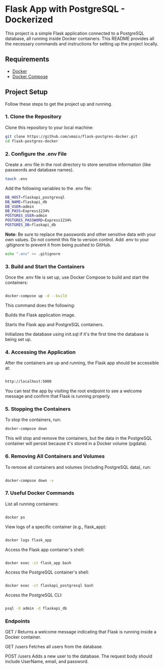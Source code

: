# Flask App with PostgreSQL - Dockerized

This project is a simple Flask application connected to a PostgreSQL database, all running inside Docker containers. This README provides all the necessary commands and instructions for setting up the project locally.

## Requirements

- [Docker](https://www.docker.com/get-started)
- [Docker Compose](https://docs.docker.com/compose/)

## Project Setup

Follow these steps to get the project up and running.

### 1. Clone the Repository

Clone this repository to your local machine:

```bash
git clone https://github.com/umais/flask-postgres-docker.git
cd flask-postgres-docker

```
### 2. Configure the .env File
Create a .env file in the root directory to store sensitive information (like passwords and database names).

```bash
touch .env

```
Add the following variables to the .env file:

```bash
DB_HOST=flaskapi_postgresql
DB_NAME=flaskapi_db
DB_USER=admin
DB_PASS=Express1234%
POSTGRES_USER=admin
POSTGRES_PASSWORD=Express1234%
POSTGRES_DB=flaskapi_db
```
**Note:** Be sure to replace the passwords and other sensitive data with your own values. Do not commit this file to version control. Add .env to your .gitignore to prevent it from being pushed to GitHub.

```bash
echo ".env" >> .gitignore
```

### 3. Build and Start the Containers

Once the .env file is set up, use Docker Compose to build and start the containers:

```bash

docker-compose up -d --build

```

This command does the following:

Builds the Flask application image.

Starts the Flask app and PostgreSQL containers.

Initializes the database using init.sql if it's the first time the database is being set up.

### 4. Accessing the Application

After the containers are up and running, the Flask app should be accessible at:

```bash

http://localhost:5000
```

You can test the app by visiting the root endpoint to see a welcome message and confirm that Flask is running properly.

### 5. Stopping the Containers

To stop the containers, run:

```bash
docker-compose down

```

This will stop and remove the containers, but the data in the PostgreSQL container will persist because it's stored in a Docker volume (pgdata).

### 6. Removing All Containers and Volumes

To remove all containers and volumes (including PostgreSQL data), run:

```bash

docker-compose down -v
```


### 7. Useful Docker Commands

List all running containers:

```bash

docker ps

```
View logs of a specific container (e.g., flask_app):

```bash

docker logs flask_app

```
Access the Flask app container's shell:

```bash

docker exec -it flask_app bash

```

Access the PostgreSQL container's shell:

```bash

docker exec -it flaskapi_postgresql bash

```


Access the PostgreSQL CLI:

```bash

psql -U admin -d flaskapi_db

```

### Endpoints

GET /
Returns a welcome message indicating that Flask is running inside a Docker container.

GET /users
Fetches all users from the database.

POST /users
Adds a new user to the database. The request body should include UserName, email, and password.